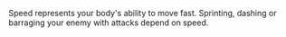Speed represents your body's ability to move fast.
Sprinting, dashing or barraging your enemy with attacks depend on speed.